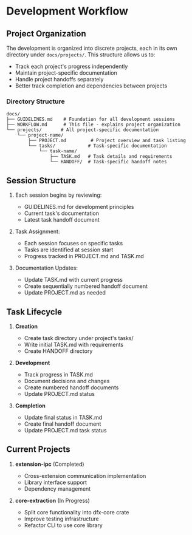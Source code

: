 # Development Workflow

## Project Organization

The development is organized into discrete projects, each in its own directory under `docs/projects/`. This structure allows us to:

- Track each project's progress independently
- Maintain project-specific documentation
- Handle project handoffs separately
- Better track completion and dependencies between projects

### Directory Structure

```
docs/
├── GUIDELINES.md    # Foundation for all development sessions
├── WORKFLOW.md      # This file - explains project organization
└── projects/       # All project-specific documentation
    └── project-name/
        ├── PROJECT.md         # Project overview and task listing
        └── tasks/            # Task-specific documentation
            └── task-name/
                ├── TASK.md   # Task details and requirements
                └── HANDOFF/  # Task-specific handoff notes
```

## Session Structure

1. Each session begins by reviewing:

   - GUIDELINES.md for development principles
   - Current task's documentation
   - Latest task handoff document

2. Task Assignment:

   - Each session focuses on specific tasks
   - Tasks are identified at session start
   - Progress tracked in PROJECT.md and TASK.md

3. Documentation Updates:
   - Update TASK.md with current progress
   - Create sequentially numbered handoff document
   - Update PROJECT.md as needed

## Task Lifecycle

1. **Creation**

   - Create task directory under project's tasks/
   - Write initial TASK.md with requirements
   - Create HANDOFF directory

2. **Development**

   - Track progress in TASK.md
   - Document decisions and changes
   - Create numbered handoff documents
   - Update PROJECT.md status

3. **Completion**
   - Update final status in TASK.md
   - Create final handoff document
   - Update PROJECT.md task status

## Current Projects

1. **extension-ipc** (Completed)

   - Cross-extension communication implementation
   - Library interface support
   - Dependency management

2. **core-extraction** (In Progress)
   - Split core functionality into dfx-core crate
   - Improve testing infrastructure
   - Refactor CLI to use core library
